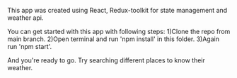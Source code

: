 This app was created using React, Redux-toolkit for state management and weather api.

You can get started with this app with following steps:
1)Clone the repo from main branch.
2)Open terminal and run 'npm install' in this folder.
3)Again run 'npm start'.


And you're ready to go. Try searching different places to know their weather.
